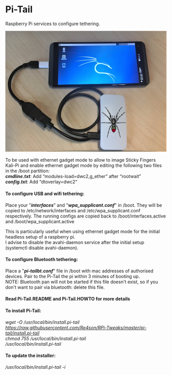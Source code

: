 # Pi-Tail

Raspberry Pi services to configure tethering.  

![Pi-Tail](./Pi-Tail.jpg?raw=true "Optional Title")

To be used with ethernet gadget mode to allow to image Sticky Fingers Kali-Pi and enable
ethernet gadget mode by editing the following two files in the /boot partition:  
**_cmdline.txt_**: Add “modules-load=dwc2,g_ether” after “rootwait”  
**_config.txt_**: Add “dtoverlay=dwc2“  

#### To configure USB and wifi tethering:
Place your "**_interfaces_**" and "**_wpa_supplicant.conf_**" in /boot.
They will be copied to /etc/network/interfaces and /etc/wpa_supplicant.conf respectively.
The running configs are copied back to /boot/interfaces.active and /boot/wpa_supplicant.active

This is particularly useful when using ethernet gadget mode for the initial headless setup of a raspberry pi.  
I advise to disable the avahi-daemon service after the initial setup (systemctl disable avahi-daemon).  
  
#### To configure Bluetooth tethering:  
Place a "**_pi-tailbt.conf_**" file in /boot with mac addresses of authorised devices. Pair to the Pi-Tail the pi within 3 minutes of booting up.  
NOTE: Bluetooth pan will not be started if this file doesn't exist, so if you don't want to pair via bluetooth: delete this file.  

#### Read Pi-Tail.README and Pi-Tail.HOWTO for more details
  
#### To install Pi-Tail:  
*wget -O /usr/local/bin/install.pi-tail https://raw.githubusercontent.com/Re4son/RPi-Tweaks/master/pi-tail/install.pi-tail*  
*chmod 755 /usr/local/bin/install.pi-tail*  
*/usr/local/bin/install.pi-tail*  

#### To update the installer: 
*/usr/local/bin/install.pi-tail -i*  

